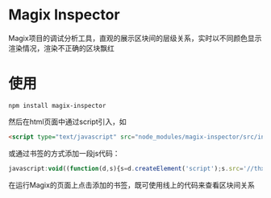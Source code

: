 # Magix Inspector

Magix项目的调试分析工具，直观的展示区块间的层级关系，实时以不同颜色显示渲染情况，渲染不正确的区块飘红

# 使用

`npm install magix-inspector`

然后在html页面中通过script引入，如

```html
<script type="text/javascript" src="node_modules/magix-inspector/src/index.js"></script>
```

或通过书签的方式添加一段js代码：

```js
javascript:void((function(d,s){s=d.createElement('script');s.src='//thx.github.io/magix/assets/helper.js';s.charset='utf-8';d.body.appendChild(s)}(document)))
```

在运行Magix的页面上点击添加的书签，既可使用线上的代码来查看区块间关系
